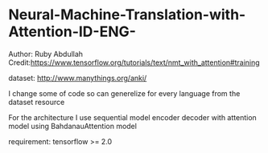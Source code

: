 # Neural-Machine-Translation-with-Attention-ID-ENG-
Author: Ruby Abdullah Credit:https://www.tensorflow.org/tutorials/text/nmt_with_attention#training

dataset: http://www.manythings.org/anki/

I change some of code so can generelize for every language from the dataset resource

For the architecture I use sequential model encoder decoder with attention model using BahdanauAttention model

requirement:
tensorflow >= 2.0
